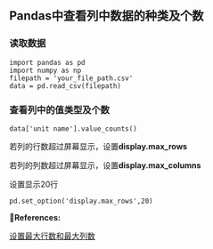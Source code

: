 ## Pandas中查看列中数据的种类及个数

### 读取数据

```{}
import pandas as pd
import numpy as np
filepath = 'your_file_path.csv'
data = pd.read_csv(filepath)

```

### 查看列中的值类型及个数


```{}
data['unit name'].value_counts()
```



若列的行数超过屏幕显示，设置**display.max_rows**

若列的列数超过屏幕显示，设置**display.max_columns**

设置显示20行

```{}
pd.set_option('display.max_rows',20)
```


**References:**

[设置最大行数和最大列数](https://zhuanlan.zhihu.com/p/51577849)

